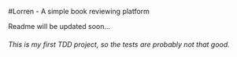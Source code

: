 #Lorren - A simple book reviewing platform


Readme will be updated soon...

###### This is my first TDD project, so the tests are probably not that good.
